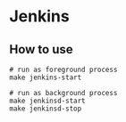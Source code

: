 # Jenkins

## How to use

```shell
# run as foreground process
make jenkins-start

# run as background process
make jenkinsd-start
make jenkinsd-stop
```